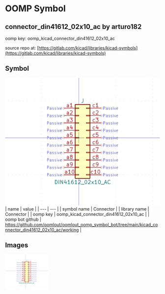 # OOMP Symbol  
## connector_din41612_02x10_ac  by arturo182  
  
oomp key: oomp_kicad_connector_din41612_02x10_ac  
  
source repo at: [https://gitlab.com/kicad/libraries/kicad-symbols](https://gitlab.com/kicad/libraries/kicad-symbols)  
## Symbol  
  
[![working.png](working_600.png)](working.png)  
| name | value | 
| --- | --- | 
| symbol name | Connector | 
| library name | Connector | 
| oomp key | oomp_kicad_connector_din41612_02x10_ac | 
| oomp bot github | https://github.com/oomlout/oomlout_oomp_symbol_bot/tree/main/kicad_connector_din41612_02x10_ac/working | 
## Images  
  
[![working.png](working_140.png)](working.png)  
